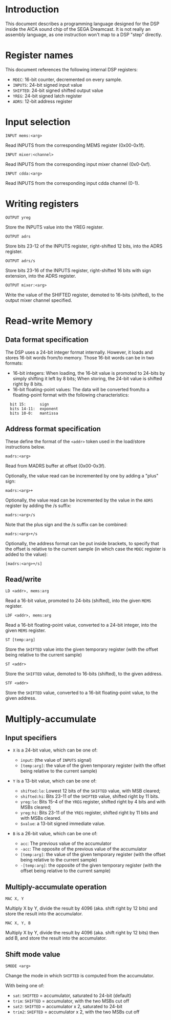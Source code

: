 Introduction
============

This document describes a programming language designed for the
DSP inside the AICA sound chip of the SEGA Dreamcast.
It is not really an assembly language, as one instruction won't
map to a DSP "step" directly.

Register names
==============

This document references the following internal DSP registers:

- `MDEC`: 16-bit counter, decremented on every sample.
- `INPUTS`: 24-bit signed input value
- `SHIFTED`: 24-bit signed shifted output value
- `YREG`: 24-bit signed latch register
- `ADRS`: 12-bit address register

Input selection
===============
```
INPUT mems:<arg>
```
Read INPUTS from the corresponding MEMS register (0x00-0x1f).

```
INPUT mixer:<channel>
```
Read INPUTS from the corresponding input mixer channel (0x0-0xf).

```
INPUT cdda:<arg>
```
Read INPUTS from the corresponding input cdda channel (0-1).

Writing registers
=================
```
OUTPUT yreg
```
Store the INPUTS value into the YREG register.

```
OUTPUT adrs
```
Store bits 23-12 of the INPUTS register, right-shifted 12 bits, into the ADRS register.

```
OUTPUT adrs/s
```
Store bits 23-16 of the INPUTS register, right-shifted 16 bits with sign extension, into the ADRS register.

```
OUTPUT mixer:<arg>
```
Write the value of the SHIFTED register, demoted to 16-bits (shifted), to the output mixer channel specified.

Read-write Memory
=================

Data format specification
-------------------------

The DSP uses a 24-bit integer format internally. However, it loads and stores 16-bit words from/to memory. Those 16-bit words can be in two formats:

- 16-bit integers: When loading, the 16-bit value is promoted to 24-bits by simply shifting it left by 8 bits; When storing, the 24-bit value is shifted right by 8 bits.
- 16-bit floating-point values: The data will be converted from/to a
  floating-point format with the following characteristics:
```
  bit 15:      sign
  bits 14-11:  exponent
  bits 10-0:   mantissa
```

Address format specification
----------------------------

These define the format of the `<addr>` token used in the load/store instructions below.
```
madrs:<arg>
```
Read from MADRS buffer at offset <arg> (0x00-0x3f).

Optionally, the value read can be incremented by one by adding a "plus" sign:
```
madrs:<arg>+
```

Optionally, the value read can be incremented by the value in the `ADRS` register by adding the /s suffix:
```
madrs:<arg>/s
```

Note that the plus sign and the /s suffix can be combined:
```
madrs:<arg>+/s
```

Optionally, the address format can be put inside brackets, to specify that the offset is relative to the current sample (in which case the `MDEC` register is added to the value):
```
[madrs:<arg>+/s]
```

Read/write
----------
```
LD <addr>, mems:arg
```
Read a 16-bit value, promoted to 24-bits (shifted), into the given `MEMS` register.

```
LDF <addr>, mems:arg
```
Read a 16-bit floating-point value, converted to a 24-bit integer, into the given `MEMS` register.

```
ST [temp:arg]
```
Store the `SHIFTED` value into the given temporary register (with the offset being relative to the current sample)

```
ST <addr>
```
Store the `SHIFTED` value, demoted to 16-bits (shifted), to the given address.

```
STF <addr>
```
Store the `SHIFTED` value, converted to a 16-bit floating-point value, to the given address.

Multiply-accumulate
===================

Input specifiers
----------------

- `X` is a 24-bit value, which can be one of:
  - `input`: (the value of `INPUTS` signal)
  - `[temp:arg]`: the value of the given temporary register (with the offset being relative to the current sample)

- `Y` is a 13-bit value, which can be one of:
  - `shifted:lo`: Lowest 12 bits of the `SHIFTED` value, with MSB cleared;
  - `shifted:hi`: Bits 23-11 of the `SHIFTED` value, shifted right by 11 bits.
  - `yreg:lo`: Bits 15-4 of the `YREG` register, shifted right by 4 bits and with MSBs cleared;
  - `yreg:hi`: Bits 23-11 of the `YREG` register, shifted right by 11 bits and with MSBs cleared.
  - `$value`: a 13-bit signed immediate value.

- `B` is a 26-bit value, which can be one of:
  - `acc`: The previous value of the accumulator
  - `-acc`: The opposite of the previous value of the accumulator
  - `[temp:arg]`: the value of the given temporary register (with the offset being relative to the current sample)
  - `-[temp:arg]`: the opposite of the given temporary register (with the offset being relative to the current sample)

Multiply-accumulate operation
-----------------------------
```
MAC X, Y
```
Multiply X by Y, divide the result by 4096 (aka. shift right by 12 bits) and store the result into the accumulator.

```
MAC X, Y, B
```
Multiply X by Y, divide the result by 4096 (aka. shift right by 12 bits) then add B, and store the result into the accumulator.

Shift mode value
----------------
```
SMODE <arg>
```
Change the mode in which `SHIFTED` is computed from the accumulator.

With <arg> being one of:

- `sat`: `SHIFTED` = accumulator, saturated to 24-bit (default)
- `trim`: `SHIFTED` = accumulator, with the two MSBs cut off
- `sat2`: `SHIFTED` = accumulator x 2, saturated to 24-bit
- `trim2`: `SHIFTED` = accumulator x 2, with the two MSBs cut off
